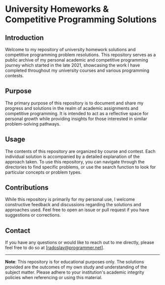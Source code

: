 # University Homeworks & Competitive Programming Solutions

## Introduction

Welcome to my repository of university homework solutions and competitive programming problem resolutions. This repository serves as a public archive of my personal academic and competitive programming journey which started in the late 2021, showcasing the work I have completed throughout my university courses and various programming contests.

## Purpose

The primary purpose of this repository is to document and share my progress and solutions in the realm of academic assignments and competitive programming. It is intended to act as a reflective space for personal growth while providing insights for those interested in similar problem-solving pathways.

## Usage

The contents of this repository are organized by course and contest. Each individual solution is accompanied by a detailed explanation of the approach taken. To use this repository, you can navigate through the directories to find specific problems, or use the search function to look for particular concepts or problem types.

## Contributions

While this repository is primarily for my personal use, I welcome constructive feedback and discussions regarding the solutions and approaches used. Feel free to open an issue or pull request if you have suggestions or corrections.

## Contact

If you have any questions or would like to reach out to me directly, please feel free to do so at [radoslav@programmer.net].

---
**Note**: This repository is for educational purposes only. The solutions provided are the outcomes of my own study and understanding of the subject matter. Please adhere to your institution's academic integrity policies when referencing or using this material.
